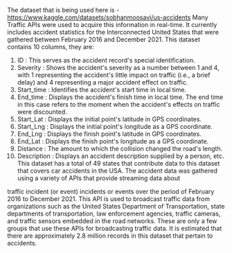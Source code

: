 The dataset that is being used here is -
https://www.kaggle.com/datasets/sobhanmoosavi/us-accidents
Many Traffic APIs were used to acquire this information in real-time. It currently includes accident statistics for the Interconnected United States that were gathered between February 2016 and December 2021.
This dataset contains 10 columns, they are:
1. ID : This serves as the accident record's special identification.
2. Severity : Shows the accident's severity as a number between 1 and 4, with 1 representing
the accident's little impact on traffic (i.e., a brief delay) and 4 representing a major accident
effect on traffic.
3. Start_time : Identifies the accident's start time in local time.
4. End_time : Displays the accident's finish time in local time. The end time in this case refers
to the moment when the accident's effects on traffic were discounted.
5. Start_Lat : Displays the initial point's latitude in GPS coordinates.
6. Start_Lng : Displays the initial point's longitude as a GPS coordinate.
7. End_Lng : Displays the finish point's latitude in GPS coordinates.
8. End_Lat : Displays the finish point's longitude as a GPS coordinate.
9. Distance : The amount to which the collision changed the road's length.
10. Description : Displays an accident description supplied by a person, etc.
This dataset has a total of 49 states that contribute data to this dataset that covers car accidents in the USA. The accident data was gathered using a variety of APIs that provide streaming data about
 
traffic incident (or event) incidents or events over the period of February 2016 to December 2021. This API is used to broadcast traffic data from organizations such as the United States Department of Transportation, state departments of transportation, law enforcement agencies, traffic cameras, and traffic sensors embedded in the road networks. These are only a few groups that use these APIs for broadcasting traffic data. It is estimated that there are approximately 2.8 million records in this dataset that pertain to accidents.
